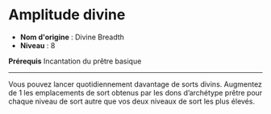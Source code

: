 # Amplitude divine

 * **Nom d'origine** : Divine Breadth
 * **Niveau** : 8


<p><strong>Prérequis</strong> Incantation du prêtre basique</p>
<hr>
<p>Vous pouvez lancer quotidiennement davantage de sorts divins. Augmentez de 1 les emplacements de sort obtenus par les dons d’archétype prêtre pour chaque niveau de sort autre que vos deux niveaux de sort les plus élevés.</p>